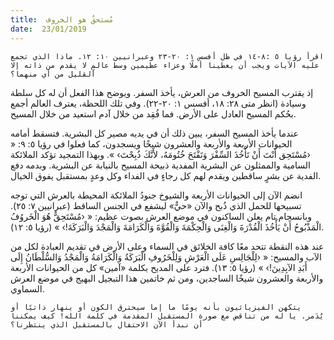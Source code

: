 ```yaml
---
title:  مُستحقٌ هو الخروف
date:  23/01/2019
---
```


`اقرأ رؤيا ٥ :٨-١٤ في ظل أفسس ١: ٢٠-٢٣ وعبرانيين ١٠: ١٢. ماذا الذي تجمع عليه الآيات ويجب أن يعطينا أملًا وعزاء عظيمين وسط عالمٍ لا يقدم من ذاته إلا القليل من أي منهما؟`

إذ يقترب المسيح الخروف من العرش، يأخذ السفر. ويوضح هذا الفعل أن له كل سلطة وسيادة (انظر متى ٢٨: ١٨، أفسس ١: ٢٠-٢٢). وفي تلك اللحظة، يعترف العالم أجمع بحُكم المسيح العادل على الأرض. فما فُقِد من خلال آدم استعيد من خلال المسيح.

عندما يأخذ المسيح السفر، يبين ذلك أن في يديه مصير كل البشرية. فتسقط أمامه الحيوانات الأربعة والأربعة والعشرون شيخًا ويسجدون، كما فعلوا في رؤيا ٥: ٩: « ‹مُسْتَحِق أَنْتَ أَنْ تَأْخُذَ السِّفْرَ وَتَفْتَحَ خُتُومَهُ، لأَنَّكَ ذُبِحْتَ› ». وبهذا التمجيد تؤكد الملائكة السامية والممثلون عن البشرية المفدية ذبيحة المسيح بالنيابة عن البشرية. وبدمه دفع الفدية عن بشرٍ ساقطين ويقدم لهم كل رجاءٍ في الفداء وكل وعدٍ بمستقبل يفوق الخيال.

انضم الآن إلى الحيوانات الأربعة والشيوخ جنودُ الملائكة المحيطة بالعرش التي توجه تسبيحها للحمل الذي ذُبح والآن «حيٌّ» ليشفع في الجنس الساقط (عبرانيين ٧: ٢٥). وبانسجام تام يعلن الساكنون في موضع العرش بصوت عظيم: « ‹مُسْتَحِقٌّ هُوَ الْخَروُفُ الْمَذْبُوحُ أَنْ يَأْخُذَ الْقُدْرَةَ وَالْغِنَى وَالْحِكْمَةَ وَالْقُوَّةَ وَالْكَرَامَةَ وَالْمَجْدَ وَالْبَرَكَةَ!› » (رؤيا ٥: ١٢).

عند هذه النقطة تتحد معًا كافة الخلائق في السماء وعلى الأرض في تقديم العبادة لكل من الآب والمسيح: « ‹لِلْجَالِسِ عَلَى الْعَرْشِ وَلِلْخَرُوفِ الْبَرَكَةُ وَالْكَرَامَةُ وَالْمَجْدُ وَالسُّلْطَانُ إِلَى أَبَدِ الآبِدِينَ!› » (رؤيا ٥: ١٣). فترد على المديح بكلمة «آمين» كل من الحيوانات الأربعة والأربعة والعشرون شيخًا الساجدين، ومن ثم خاتمين هذا التبجيل البهيج في موضع العرش السماوي.

`يتكهن الفيزيائيون بأنه يومًا ما إما سيحترق الكون أو ينهار ذاتيًا أو يُدَمر. يا له من تناقض مع صورة المستقبل المقدمة في كلمة الله! كيف يمكننا أن نبدأ الآن الاحتفال بالمستقبل الذي ينتظرنا؟`